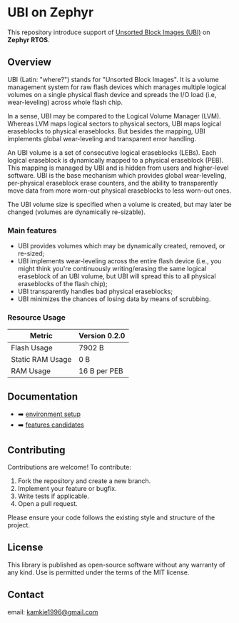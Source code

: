 # UBI on Zephyr

This repository introduce support of [Unsorted Block Images (UBI)](http://www.linux-mtd.infradead.org/doc/ubi.html) on **Zephyr RTOS**.

## Overview

UBI (Latin: "where?") stands for "Unsorted Block Images". It is a volume management system for raw flash devices which manages multiple logical volumes on a single physical flash device and spreads the I/O load (i.e, wear-leveling) across whole flash chip.

In a sense, UBI may be compared to the Logical Volume Manager (LVM). Whereas LVM maps logical sectors to physical sectors, UBI maps logical eraseblocks to physical eraseblocks. But besides the mapping, UBI implements global wear-leveling and transparent error handling.

An UBI volume is a set of consecutive logical eraseblocks (LEBs). Each logical eraseblock is dynamically mapped to a physical eraseblock (PEB). This mapping is managed by UBI and is hidden from users and higher-level software. UBI is the base mechanism which provides global wear-leveling, per-physical eraseblock erase counters, and the ability to transparently move data from more worn-out physical eraseblocks to less worn-out ones.

The UBI volume size is specified when a volume is created, but may later be changed (volumes are dynamically re-sizable).

### Main features

- UBI provides volumes which may be dynamically created, removed, or re-sized;
- UBI implements wear-leveling across the entire flash device (i.e., you might think you're continuously writing/erasing the same logical eraseblock of an UBI volume, but UBI will spread this to all physical eraseblocks of the flash chip);
- UBI transparently handles bad physical eraseblocks;
- UBI minimizes the chances of losing data by means of scrubbing.

### Resource Usage

| Metric                 | Version 0.2.0 |
|------------------------|---------------|
| Flash Usage            | 7902 B        |
| Static RAM Usage       | 0 B           |
| RAM Usage              | 16 B per PEB  |

## Documentation

- ➡️ [environment setup](doc/environment_setup.md)
- ➡️ [features candidates](doc/features_candidates.md)

## Contributing

Contributions are welcome! To contribute:

1. Fork the repository and create a new branch.
2. Implement your feature or bugfix.
3. Write tests if applicable.
4. Open a pull request.

Please ensure your code follows the existing style and structure of the project.

## License

This library is published as open-source software without any warranty of any kind. Use is permitted under the terms of the MIT license.

## Contact

email: kamkie1996@gmail.com